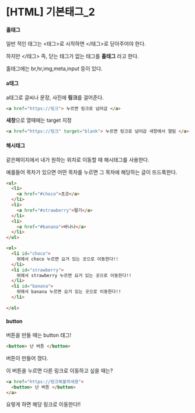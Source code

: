 # [HTML] 기본태그_2

#### 홀태그

일반 적인 태그는 <태그>로 시작하면 </태그>로 닫아주어야 한다.

하지만 </태그> 즉, 닫는 태그가 없는 태그를 **홀태그** 라고 한다.

홀태그에는 br,hr,img,meta,input 등이 있다.



#### a태그

a태그로 글씨나 문장, 사진에 **링크**를 걸어준다.

```html
<a href="https://링크"> 누르면 링크로 넘어감 </a>
```

**새창**으로 열때에는 target 지정

```html
<a href="https://링크" target="blank"> 누르면 링크로 넘어감 새창에서 열림 </a>
```



#### 해시태그

같은페이지에서 내가 원하는 위치로 이동할 때 해시태그를 사용한다.

예를들어 목차가 있으면 어떤 목차를 누르면 그 목차에 해당하는 글이 뜨드록한다.

```html
<ul>
  <li>
    <a href="#choco">초코</a>
  </li>
  <li>
    <a href="#strawberry">딸기</a>
  </li>
  <li>
    <a href="#banana">바나나</a>
  </li>
</ul>

<ol>
  <li id="choco">
    위에서 choco 누르면 요거 있는 곳으로 이동한다!!
  </li>
  <li id="strawberry">
    위에서 strawberry 누르면 요거 있는 곳으로 이동한다!!
  </li>
  <li id="banana">
    위에서 banana 누르면 요거 있는 곳으로 이동한다!!
  </li>
  
</ol>
```



#### button

버튼을 만들 때는 button 태그!

```html
<button> 난 버튼 </button>
```

버튼이 만들어 졌다.

이 버튼을 누르면 다른 링크로 이동하고 싶을 때는?

```html
<a href="https://링크복붙하세용">
  <button> 난 버튼 </button>
</a>
```

요렇게 하면 해당 링크로 이동한다!!



